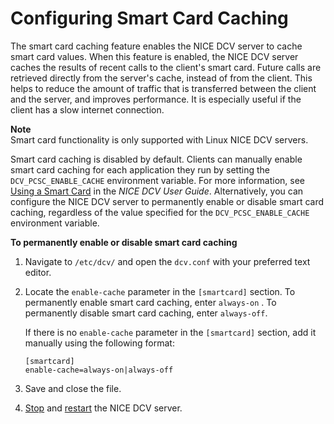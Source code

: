 # Configuring Smart Card Caching<a name="manage-smart-card"></a>

The smart card caching feature enables the NICE DCV server to cache smart card values\. When this feature is enabled, the NICE DCV server caches the results of recent calls to the client's smart card\. Future calls are retrieved directly from the server's cache, instead of from the client\. This helps to reduce the amount of traffic that is transferred between the client and the server, and improves performance\. It is especially useful if the client has a slow internet connection\.

**Note**  
Smart card functionality is only supported with Linux NICE DCV servers\.

Smart card caching is disabled by default\. Clients can manually enable smart card caching for each application they run by setting the `DCV_PCSC_ENABLE_CACHE` environment variable\. For more information, see [Using a Smart Card](https://docs.aws.amazon.com/dcv/latest/userguide/using-smartcard.html) in the *NICE DCV User Guide*\. Alternatively, you can configure the NICE DCV server to permanently enable or disable smart card caching, regardless of the value specified for the `DCV_PCSC_ENABLE_CACHE` environment variable\.

**To permanently enable or disable smart card caching**

1. Navigate to `/etc/dcv/` and open the `dcv.conf` with your preferred text editor\.

1. Locate the `enable-cache` parameter in the `[smartcard]` section\. To permanently enable smart card caching, enter `always-on` \. To permanently disable smart card caching, enter `always-off`\.

   If there is no `enable-cache` parameter in the `[smartcard]` section, add it manually using the following format:

   ```
   [smartcard]
   enable-cache=always-on|always-off
   ```

1. Save and close the file\.

1. [Stop](manage-stop.md) and [restart](manage-start.md) the NICE DCV server\.